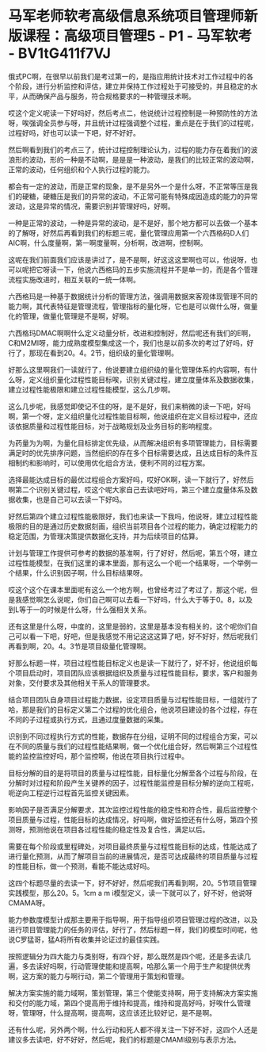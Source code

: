# 马军老师软考高级信息系统项目管理师新版课程：高级项目管理5 - P1 - 马军软考 - BV1tG411f7VJ

俄式PC啊，在很早以前我们是考过第一的，是指应用统计技术对工作过程中的各个阶段，进行分析监控和评估，建立并保持工作过程处于可接受的，并且稳定的水平，从而确保产品与服务，符合规格要求的一种管理技术啊。

哎这个定义呢读一下好吗好，然后考点二，他说统计过程控制是一种预防性的方法呀，唉强调全员参与呀，并且统计过程强调整个过程，重点是在于我们的过程呢，过程好吗，好也可以读一下吧，好不好好。

然后啊看到我们的考点三了，统计过程控制理论认为，过程的能力存在着我们的波浪形的波动，形的一种是不动啊，是是是一种波动，是我们的比较正常的波动啊，正常的波动，任何组织和个人执行过程的能力。

都会有一定的波动，而是正常的现象，是不是另外一个是什么呀，不正常等压是我们的硬糖，硬糖压是我们的异常的波动，不正常可能有特殊成因造成的能力的异常波动，这是异常的情况，需要识别并管理好吗，好啊。

一种是正常的波动，一种是异常的波动，是不是好，那个地方都可以去做一个基本的了解呀，好然后再看到我们的标题三呢，量化管理应用第一个六西格码D人们AIC啊，什么度量啊，第一啊度量啊，分析啊，改进啊，控制啊。

这呢在我们前面我们应该是讲过了，是不是啊，好这这这里啊也可以，他说呀，也可以呢把它呀读一下，他说六西格玛的五步实施流程并不是单一的，而是各个管理流程实施改进时，相互关联的一统一体啊。

六西格玛是一种基于数据统计分析的管理方法，强调用数据来客观体现管理不同的能力啊，其代表特征是管理流程，管理指标的量化呀，它也是可以做什么呀，做量化的管理，做量化管理是不是啊，好啊。

六西格玛DMAC啊啊什么定义动量分析，改进和控制好，然后呢还有我们的E啊，C和M2MI呀，能力成熟度模型集成这一个，我们也是以前多次的考过了好吗，好行了，那现在看到20。4。2节，组织级的量化管理啊。

好那么这里啊我们一读就行了，他说要建立组织级的量化管理体系的内容啊，有什么呀，定义组织量化过程性能目标唉，识别关键过程，建立度量体系及数据收集，建立过程性能极限和建立过程性能模型，这么几步啊。

这么几步呢，我感觉即使记不住的呀，是不是好，我们来稍微的读一下吧，好吗啊，第一个呀，定义组织量化过程性能目标啊，他说组织在定义目标过程中，还应该依据质量和过程性能目标，对于战略规划及业务目标的影响程度。

为药量为为啊，为量化目标排定优先级，从而解决组织有多项管理能力，目标需要满足时的优先排序问题，当然组织的存在多个目标需要达成，且达成目标的条件互相制约和影响时，可以使用优化组合方法，便利不同的过程方案。

选择最能达成目标的最优过程组合方案好吗，哎好OK啊，读一下就行了，好然后啊第二个识别关键过程，哎这个呢大家自己去读吧好吗，第三个建立度量体系及数据收集，也是自己可以去读一下好吗。

好然后第四个建立过程性能极限好，我们也来读一下我吗，他说呀，建立过程性能极限的目的是通过历史数据刻画，组织当前项目各个过程的能力，确定过程能力的稳定范围，为管理决策提供数据化支持，并为后续项目的估算。

计划与管理工作提供可参考的数据的基准啊，行了好好，然后呢，第五个呀，建立过程性能模型，在我们这里的课本里面，那有这么一个呃一个结果呀，一个举例一个结果，什么识别因子啊，什么目标结果呀。

哎这个这个在课本里面呢有这么一个地方啊，也曾经考过了考过了，那这个呢，但是我感觉啊怎么说呢，你们自己啊可以去看一下好吗，什么大于等于0。8，以及到L等于一的时候是什么呀，什么强相关关系。

还有这里是什么呀，中度的，这里是弱的，这里是基本没有相关的，这个呢你们自己可以看一下吧，好吧，但是我感觉不用记这这这算了吧，好不好好，然后呢我们再看到啊，20。4。3节是项目级量化管理啊。

好那么标题一样，项目过程性能目标定义也是读一下就行了，好不好，他说组织每个项目启动时，项目团队应该根据组织及质量与过程性能目标，要求，客户和服务对象，交付要求及其他相关干系人的管理要求。

结合项目团队自身项目过程能力数据，设定项目质量与过程性能目标，一组就行了哈，那是我们的目标定义第二个过程的优化组合，他说项目建设的各个过程，存在不同的子过程或执行方式，且通过度量数据的采集。

识别到不同过程执行方式的性能，数据存在分组，证明不同的过程组合方案，可以在不同的质量与我们的过程性能结果啊，做一个优化组合好，然后啊第三个过程性能的监控监控好吗，那个监控啊，他说在项目执行过程中。

目标分解的目的是将项目的质量与过程性能，目标量化分解至各个过程与阶段，在分解时对过程和阶段产生关键养的因子，过程性能监控是目标分解的逆向工程呃，呃逆向工程逆行过程首先监控关键因素。

影响因子是否满足分解要求，其次监控过程性能的稳定性和符合性，最后监控整个项目质量与过程，性能目标的达成情况，好吗啊，做好监控还有什么呀，第四个预测呀，预测他说在项目各过程性能的稳定性及复合性，满足以后。

需要在每个阶段或里程碑处，对项目最终质量与过程性能目标的达成，性能达成了进行量化预测，从而了解项目当前的进展情况，是否可达成最终的项目质量与过程的性能目标，做一个预测，看能不能达成好吗。

这四个标题尽量的去读一下，好不好好，然后呢我们再看到啊，20。5节项目管理实践模型，那么20。5。1cm a m i模型定义，读一下就可以了，好不好，他说呀CMAMA呀。

能力参数度模型计成那主要用于指导啊，用于指导组织项目管理过程的改进，以及进行项目管理能力的任务的评估，好行了，然后标题一样，我们的模型时间呢，他说C罗猛哥，猛A将所有收集并论证过的最佳实践。

按照逻辑分为四大能力与类别呀，有四个好，那么既然是四个呢，还是多去读几遍，多去读好吗啊，行动管理使能和提高啊，哈那么第一个用于生产和提供优秀啊，这方案的能力与啊行动，第二个管理用于策划和管理。

解决方案实施的能力域啊，策划管理，第三个使能支持啊，用于支持解决方案实施和交付的能力域，第四个提高用于维持和提高，维持和提高好吗，好唉什么管理呀，管理呀，什么提高啊，提高啊，这应该还比较好记，是不是啊。

还有什么呢，另外两个啊，什么行动和死人都不得关注一下好不好，这四个人还是建议多去读吧，好不好好，然后呢，我们的标题是CMAMI级别与表示方法。

